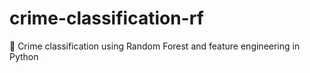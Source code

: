 # crime-classification-rf
🚨 Crime classification using Random Forest and feature engineering in Python
